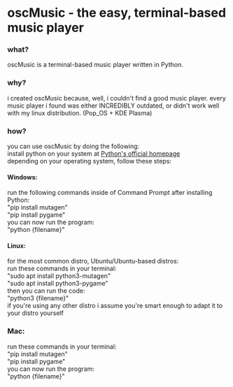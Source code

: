 # oscMusic - the easy, terminal-based music player
### what?
oscMusic is a terminal-based music player written in Python.<br>
### why?
i created oscMusic because, well, i couldn't find a good music player. every music player i found was either INCREDIBLY outdated, or didn't work well with my linux distribution. (Pop_OS + KDE Plasma)<br>
### how?
you can use oscMusic by doing the following:<br>
install python on your system at [Python's official homepage](python.org)<br>
depending on your operating system, follow these steps:<br>
#### Windows:
run the following commands inside of Command Prompt after installing Python:<br>
"pip install mutagen"<br>
"pip install pygame"<br>
you can now run the program:<br>
"python {filename}"<br>
#### Linux:
for the most common distro, Ubuntu/Ubuntu-based distros:<br>
run these commands in your terminal:<br>
"sudo apt install python3-mutagen"<br>
"sudo apt install python3-pygame"<br>
then you can run the code:<br>
"python3 {filename}"<br>
if you're using any other distro i assume you're smart enough to adapt it to your distro yourself<br>
### Mac:
run these commands in your terminal:<br>
"pip install mutagen"<br>
"pip install pygame"<br>
you can now run the program:<br>
"python {filename}"<br>
